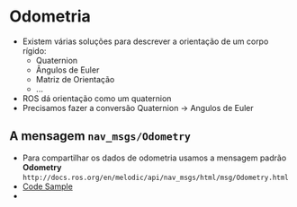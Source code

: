 # Odometria
- Existem várias soluções para descrever a orientação de um corpo rígido:
    - Quaternion
    - Ângulos de Euler
    - Matriz de Orientação
    - ...
- ROS dá orientação como um quaternion
- Precisamos fazer a conversão Quaternion -> Angulos de Euler

## A mensagem `nav_msgs/Odometry`
- Para compartilhar os dados de odometria usamos a mensagem padrão **Odometry** `http://docs.ros.org/en/melodic/api/nav_msgs/html/msg/Odometry.html`
- [Code Sample](/robotica/ROS/odometry.py)
- 